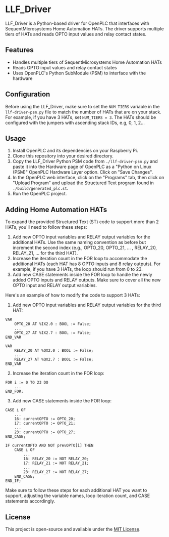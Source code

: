 # LLF_Driver

LLF_Driver is a Python-based driver for OpenPLC that interfaces with SequentMicrosystems Home Automation HATs. The driver supports multiple tiers of HATs and reads OPTO input values and relay contact states.

## Features

- Handles multiple tiers of SequentMicrosystems Home Automation HATs
- Reads OPTO input values and relay contact states
- Uses OpenPLC's Python SubModule (PSM) to interface with the hardware

## Configuration

Before using the LLF_Driver, make sure to set the `NUM_TIERS` variable in the `llf-driver-psm.py` file to match the number of HATs that are on your stack. For example, if you have 3 HATs, set `NUM_TIERS = 3`.  The HATs should be configured with the jumpers with ascending stack IDs, e.g, 0, 1, 2...

## Usage

1. Install OpenPLC and its dependencies on your Raspberry Pi.
2. Clone this repository into your desired directory.
3. Copy the LLF_Driver Python PSM code from `./llf-driver-psm.py` and paste it into the Hardware page of OpenPLC as a "Python on Linux (PSM)" OpenPLC Hardware Layer option. Click on "Save Changes".
4. In the OpenPLC web interface, click on the "Programs" tab, then click on "Upload Program" and upload the Structured Text program found in `./build/generated_plc.st`.
5. Run the OpenPLC project.

## Adding Home Automation HATs

To expand the provided Structured Text (ST) code to support more than 2 HATs, you'll need to follow these steps:

1. Add new OPTO input variables and RELAY output variables for the additional HATs. Use the same naming convention as before but increment the second index (e.g., OPTO_20, OPTO_21, ... , RELAY_20, RELAY_21, ... for the third HAT).
2. Increase the iteration count in the FOR loop to accommodate the additional HATs (each HAT has 8 OPTO inputs and 8 relay outputs). For example, if you have 3 HATs, the loop should run from 0 to 23.
3. Add new CASE statements inside the FOR loop to handle the newly added OPTO inputs and RELAY outputs. Make sure to cover all the new OPTO input and RELAY output variables.

Here's an example of how to modify the code to support 3 HATs:

1. Add new OPTO input variables and RELAY output variables for the third HAT:

```st
VAR
    OPTO_20 AT %IX2.0 : BOOL := False;
    ...
    OPTO_27 AT %IX2.7 : BOOL := False;
END_VAR

VAR
    RELAY_20 AT %QX2.0 : BOOL := False;
    ...
    RELAY_27 AT %QX2.7 : BOOL := False;
END_VAR
```

2. Increase the iteration count in the FOR loop:

```st
FOR i := 0 TO 23 DO
    ...
END_FOR;
```

3. Add new CASE statements inside the FOR loop:

```st
CASE i OF
    ...
    16: currentOPTO := OPTO_20;
    17: currentOPTO := OPTO_21;
    ...
    23: currentOPTO := OPTO_27;
END_CASE;

IF currentOPTO AND NOT prevOPTO[i] THEN
    CASE i OF
        ...
        16: RELAY_20 := NOT RELAY_20;
        17: RELAY_21 := NOT RELAY_21;
        ...
        23: RELAY_27 := NOT RELAY_27;
    END_CASE;
END_IF;
```

Make sure to follow these steps for each additional HAT you want to support, adjusting the variable names, loop iteration count, and CASE statements accordingly.

## License

This project is open-source and available under the [MIT License](https://opensource.org/licenses/MIT).
